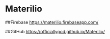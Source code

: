 # Materilio

##Firebase
https://materilio.firebaseapp.com/

##GitHub
https://officiallygod.github.io/Materilio/
